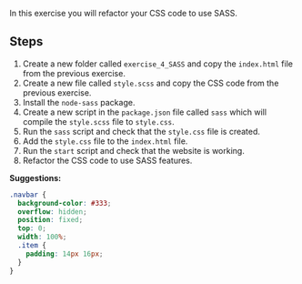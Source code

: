 In this exercise you will refactor your CSS code to use SASS.

## Steps

1. Create a new folder called `exercise_4_SASS` and copy the `index.html` file from the previous exercise.
2. Create a new file called `style.scss` and copy the CSS code from the previous exercise.
3. Install the `node-sass` package.
4. Create a new script in the `package.json` file called `sass` which will compile the `style.scss` file to `style.css`.
5. Run the `sass` script and check that the `style.css` file is created.
6. Add the `style.css` file to the `index.html` file.
7. Run the `start` script and check that the website is working.
8. Refactor the CSS code to use SASS features.

**Suggestions:**

```SCSS
.navbar {
  background-color: #333;
  overflow: hidden;
  position: fixed;
  top: 0;
  width: 100%;
  .item {
    padding: 14px 16px;
  }
}
```
